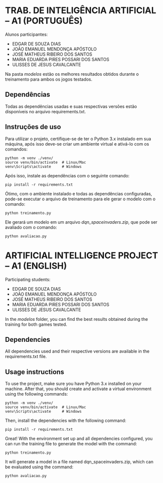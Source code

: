 # TRAB. DE INTELIGÊNCIA ARTIFICIAL – A1 (PORTUGUÊS)

Alunos participantes:
- EDGAR DE SOUZA DIAS
- JOÃO EMANUEL MENDONÇA APÓSTOLO
- JOSÉ MATHEUS RIBEIRO DOS SANTOS 
- MARIA EDUARDA PIRES POSSARI DOS SANTOS 
- ULISSES DE JESUS CAVALCANTE

Na pasta *modelos* estão os melhores resultados obtidos durante o treinamento para ambos os jogos testados.

## Dependências
Todas as dependências usadas e suas respectivas versões estão disponíveis no arquivo requirements.txt.

## Instruções de uso
Para utilizar o projeto, certifique-se de ter o Python 3.x instalado em sua máquina, após isso deve-se criar um ambiente virtual e ativá-lo com os comandos:
```
python -m venv ./venv/
source venv/bin/activate  # Linux/Mac
venv\Scripts\activate     # Windows
```
Após isso, instale as dependências com o seguinte comando:
```
pip install -r requirements.txt
```
Ótimo, com o ambiente instalado e todas as dependências configuradas, pode-se executar o arquivo de treinamento para ele gerar o modelo com o comando:
```
python treinamento.py
```
Ele gerará um modelo em um arquivo *dqn_spaceinvaders.zip*, que pode ser avaliado com o comando:
```
python avaliacao.py
```

# ARTIFICIAL INTELLIGENCE PROJECT – A1 (ENGLISH)

Participating students:
- EDGAR DE SOUZA DIAS
- JOÃO EMANUEL MENDONÇA APÓSTOLO
- JOSÉ MATHEUS RIBEIRO DOS SANTOS 
- MARIA EDUARDA PIRES POSSARI DOS SANTOS 
- ULISSES DE JESUS CAVALCANTE

In the *modelos* folder, you can find the best results obtained during the training for both games tested.

## Dependencies
All dependencies used and their respective versions are available in the requirements.txt file.

## Usage instructions
To use the project, make sure you have Python 3.x installed on your machine. After that, you should create and activate a virtual environment using the following commands:
```
python -m venv ./venv/
source venv/bin/activate  # Linux/Mac
venv\Scripts\activate     # Windows
```
Then, install the dependencies with the following command:
```
pip install -r requirements.txt
```
Great! With the environment set up and all dependencies configured, you can run the training file to generate the model with the command:
```
python treinamento.py
```
It will generate a model in a file named dqn_spaceinvaders.zip, which can be evaluated using the command:
```
python avaliacao.py
```